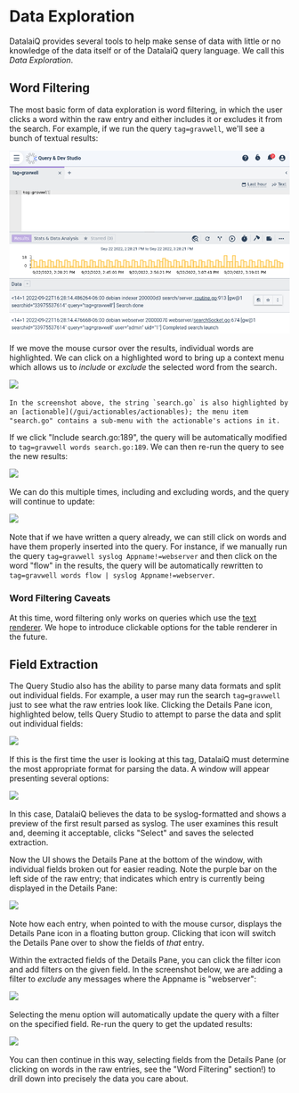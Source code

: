# Data Exploration

DatalaiQ provides several tools to help make sense of data with little or no knowledge of the data itself or of the DatalaiQ query language. We call this *Data Exploration*.

## Word Filtering

The most basic form of data exploration is word filtering, in which the user clicks a word within the raw entry and either includes it or excludes it from the search. For example, if we run the query `tag=gravwell`, we'll see a bunch of textual results:

![](words1.png)

If we move the mouse cursor over the results, individual words are highlighted. We can click on a highlighted word to bring up a context menu which allows us to *include* or *exclude* the selected word from the search.

![](words2.png)

```{note}
In the screenshot above, the string `search.go` is also highlighted by an [actionable](/gui/actionables/actionables); the menu item "search.go" contains a sub-menu with the actionable's actions in it.
```

If we click "Include search.go:189", the query will be automatically modified to `tag=gravwell words search.go:189`. We can then re-run the query to see the new results:

![](words3.png)

We can do this multiple times, including and excluding words, and the query will continue to update:

![](words4.png)

Note that if we have written a query already, we can still click on words and have them properly inserted into the query. For instance, if we manually run the query `tag=gravwell syslog Appname!=webserver` and then click on the word "flow" in the results, the query will be automatically rewritten to `tag=gravwell words flow | syslog Appname!=webserver`.

### Word Filtering Caveats

At this time, word filtering only works on queries which use the [text renderer](/search/text/text). We hope to introduce clickable options for the table renderer in the future.

## Field Extraction

The Query Studio also has the ability to parse many data formats and split out individual fields. For example, a user may run the search `tag=gravwell` just to see what the raw entries look like. Clicking the Details Pane icon, highlighted below, tells Query Studio to attempt to parse the data and split out individual fields:

![](details-icon.png)

If this is the first time the user is looking at this tag, DatalaiQ must determine the most appropriate format for parsing the data. A window will appear presenting several options:

![](field-extraction.png)

In this case, DatalaiQ believes the data to be syslog-formatted and shows a preview of the first result parsed as syslog. The user examines this result and, deeming it acceptable, clicks "Select" and saves the selected extraction.

Now the UI shows the Details Pane at the bottom of the window, with individual fields broken out for easier reading. Note the purple bar on the left side of the raw entry; that indicates which entry is currently being displayed in the Details Pane:

![](details-pane.png)

Note how each entry, when pointed to with the mouse cursor, displays the Details Pane icon in a floating button group. Clicking that icon will switch the Details Pane over to show the fields of *that* entry.

Within the extracted fields of the Details Pane, you can click the filter icon and add filters on the given field. In the screenshot below, we are adding a filter to *exclude* any messages where the Appname is "webserver":

![](filter.png)

Selecting the menu option will automatically update the query with a filter on the specified field. Re-run the query to get the updated results:

![](filtered-query.png)

You can then continue in this way, selecting fields from the Details Pane (or clicking on words in the raw entries, see the "Word Filtering" section!) to drill down into precisely the data you care about.
